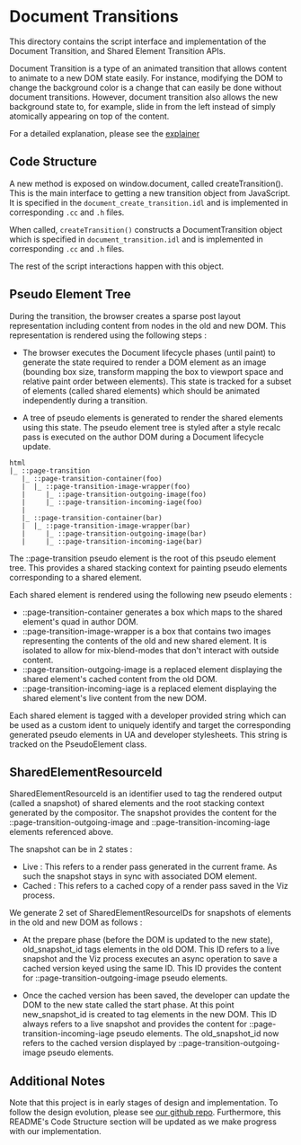 # Document Transitions

This directory contains the script interface and implementation of the Document
Transition, and Shared Element Transition APIs.

Document Transition is a type of an animated transition that allows content to
animate to a new DOM state easily. For instance, modifying the DOM to change the
background color is a change that can easily be done without document
transitions. However, document transition also allows the new background state
to, for example, slide in from the left instead of simply atomically appearing
on top of the content.

For a detailed explanation, please see the
[explainer](https://github.com/vmpstr/shared-element-transitions/blob/main/README.md)

## Code Structure

A new method is exposed on window.document, called createTransition(). This is
the main interface to getting a new transition object from JavaScript. It is
specified in the `document_create_transition.idl` and is implemented in
corresponding `.cc` and `.h` files.

When called, `createTransition()` constructs a DocumentTransition object which
is specified in `document_transition.idl` and is implemented in corresponding
`.cc` and `.h` files.

The rest of the script interactions happen with this object.

## Pseudo Element Tree

During the transition, the browser creates a sparse post layout representation
including content from nodes in the old and new DOM. This representation is
rendered using the following steps :

- The browser executes the Document lifecycle phases (until paint) to generate
  the state required to render a DOM element as an image (bounding box size,
  transform mapping the box to viewport space and relative paint order between
  elements). This state is tracked for a subset of elements (called shared
  elements) which should be animated independently during a transition.

- A tree of pseudo elements is generated to render the shared elements using
  this state. The pseudo element tree is styled after a style recalc pass is
  executed on the author DOM during a Document lifecycle update.

``` text
html
|_ ::page-transition
   |_ ::page-transition-container(foo)
   |  |_ ::page-transition-image-wrapper(foo)
   |     |_ ::page-transition-outgoing-image(foo)
   |     |_ ::page-transition-incoming-iage(foo)
   |
   |_ ::page-transition-container(bar)
   |  |_ ::page-transition-image-wrapper(bar)
   |     |_ ::page-transition-outgoing-image(bar)
   |     |_ ::page-transition-incoming-iage(bar)
```

The ::page-transition pseudo element is the root of this pseudo element tree. This
provides a shared stacking context for painting pseudo elements corresponding to
a shared element.

Each shared element is rendered using the following new pseudo elements :

- ::page-transition-container generates a box which maps to the shared element's quad
in author DOM.
- ::page-transition-image-wrapper is a box that contains two images representing
the contents of the old and new shared element. It is isolated to allow for
mix-blend-modes that don't interact with outside content.
- ::page-transition-outgoing-image is a replaced element displaying the shared element's
cached content from the old DOM.
- ::page-transition-incoming-iage is a replaced element displaying the shared element's
live content from the new DOM.

Each shared element is tagged with a developer provided string which can be used
as a custom ident to uniquely identify and target the corresponding generated
pseudo elements in UA and developer stylesheets. This string is tracked on the
PseudoElement class.

## SharedElementResourceId
SharedElementResourceId is an identifier used to tag the rendered output (called
a snapshot) of shared elements and the root stacking context generated by the
compositor. The snapshot provides the content for the ::page-transition-outgoing-image
and ::page-transition-incoming-iage elements referenced above.

The snapshot can be in 2 states :

* Live : This refers to a render pass generated in the current frame. As such
the snapshot stays in sync with associated DOM element.
* Cached : This refers to a cached copy of a render pass saved in the Viz
process.

We generate 2 set of SharedElementResourceIDs for snapshots of elements in the
old and new DOM as follows :

* At the prepare phase (before the DOM is updated to the new state),
old_snapshot_id tags elements in the old DOM. This ID refers to a live snapshot
and the Viz process executes an async operation to save a cached version keyed
using the same ID. This ID provides the content for ::page-transition-outgoing-image
pseudo elements.

* Once the cached version has been saved, the developer can update the DOM to
the new state called the start phase. At this point new_snapshot_id is created
to tag elements in the new DOM. This ID always refers to a live snapshot and
provides the content for ::page-transition-incoming-iage pseudo elements.
The old_snapshot_id now refers to the cached version displayed by
::page-transition-outgoing-image pseudo elements.

## Additional Notes

Note that this project is in early stages of design and implementation. To
follow the design evolution, please see [our github
repo](https://github.com/vmpstr/shared-element-transitions/). Furthermore, this
README's Code Structure section will be updated as we make progress with our
implementation.
